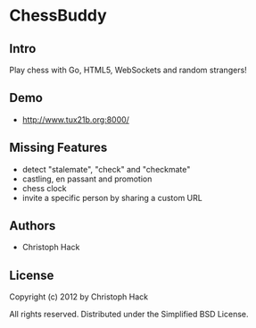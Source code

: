 ChessBuddy
==========

Intro
-----

Play chess with Go, HTML5, WebSockets and random strangers!


Demo
----

* http://www.tux21b.org:8000/


Missing Features
----------------

* detect "stalemate", "check" and "checkmate"
* castling, en passant and promotion
* chess clock
* invite a specific person by sharing a custom URL

Authors
-------

* Christoph Hack


License
-------

Copyright (c) 2012 by Christoph Hack

All rights reserved. Distributed under the Simplified BSD License.
